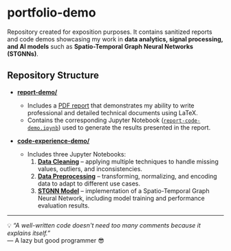 # portfolio-demo

Repository created for exposition purposes. It contains sanitized reports and code demos showcasing my work in **data analytics, signal processing, and AI models** such as **Spatio-Temporal Graph Neural Networks (STGNNs)**. 

## Repository Structure

- [**report-demo/**](./report-demo)  
  - Includes a [PDF report](./report-demo/showcase_report.pdf) that demonstrates my ability to write professional and detailed technical documents using LaTeX.  
  - Contains the corresponding Jupyter Notebook ([`report-code-demo.ipynb`](./report-demo/report-code-demo.ipynb)) used to generate the results presented in the report.

- [**code-experience-demo/**](./code-experience-demo)  
  - Includes three Jupyter Notebooks:  
    1. [**Data Cleaning**](./code-experience-demo/01-cleaning-demo.ipynb) – applying multiple techniques to handle missing values, outliers, and inconsistencies.  
    2. [**Data Preprocessing**](./code-experience-demo/02-preprocessing-demo.ipynb) – transforming, normalizing, and encoding data to adapt to different use cases.  
    3. [**STGNN Model**](./code-experience-demo/03-stgnn-model-demo.ipynb) – implementation of a Spatio-Temporal Graph Neural Network, including model training and performance evaluation results.  

---

💡 *“A well-written code doesn't need too many comments because it explains itself.”*  
— A lazy but good programmer 😎

